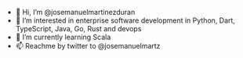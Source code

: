 - 👋 Hi, I’m @josemanuelmartinezduran
- 👀 I’m interested in enterprise software development in Python, Dart, TypeScript, Java, Go, Rust and devops
- 🌱 I’m currently learning Scala
- 📫 Reachme by twitter to @josemanuelmartz

